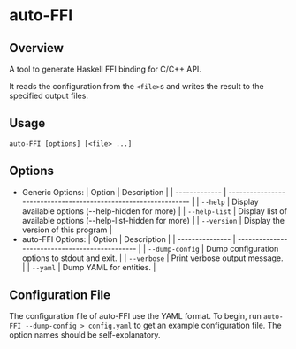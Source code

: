 # auto-FFI

## Overview

A tool to generate Haskell FFI binding for C/C++ API.

It reads the configuration from the `<file>`s and writes the result to the specified output files.

## Usage

```text
auto-FFI [options] [<file> ...]
```

## Options

- Generic Options:
  | Option        | Description                                                     |
  | ------------- | --------------------------------------------------------------- |
  | `--help`      | Display available options (--help-hidden for more)              |
  | `--help-list` | Display list of available options (--help-list-hidden for more) |
  | `--version`   | Display the version of this program                             |
- auto-FFI Options:
  | Option          | Description                                    |
  | --------------- | ---------------------------------------------- |
  | `--dump-config` | Dump configuration options to stdout and exit. |
  | `--verbose`     | Print verbose output message.                  |
  | `--yaml`        | Dump YAML for entities.                        |

## Configuration File

The configuration file of auto-FFI use the YAML format. To begin, run `auto-FFI --dump-config > config.yaml` to get an example configuration file. The option names should be self-explanatory.
